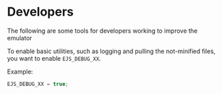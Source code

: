 # Developers

The following are some tools for developers working to improve the emulator

To enable basic utilities, such as logging and pulling the not-minified files, you want to enable `EJS_DEBUG_XX`.

Example:

```js
EJS_DEBUG_XX = true;
```